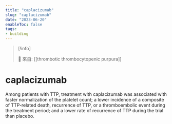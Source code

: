 ```yaml
---
title: "caplacizumab"
slug: "caplacizumab"
date: "2023-06-20"
enableToc: false
tags:
- building
---
```


> [!info]
>
> 🌱 來自: [[thrombotic thrombocytopenic purpura]]

# caplacizumab

Among patients with TTP, treatment with caplacizumab was associated with faster normalization of the platelet count; a lower incidence of a composite of TTP-related death, recurrence of TTP, or a thromboembolic event during the treatment period; and a lower rate of recurrence of TTP during the trial than placebo.

